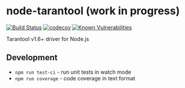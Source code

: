 node-tarantool (work in progress)
=================================
[![Build Status](https://travis-ci.org/arusakov/node-tarantool.svg?branch=master)](https://travis-ci.org/arusakov/node-tarantool)
[![codecov](https://codecov.io/gh/arusakov/node-tarantool/branch/master/graph/badge.svg)](https://codecov.io/gh/arusakov/node-tarantool)
[![Known Vulnerabilities](https://snyk.io/test/github/arusakov/node-tarantool/badge.svg)](https://snyk.io/test/github/arusakov/node-tarantool)

Tarantool v1.6+ driver for Node.js

Development
-----------
* `npm run test-ci` - run unit tests in watch mode
* `npm run coverage` - code coverage in text format
